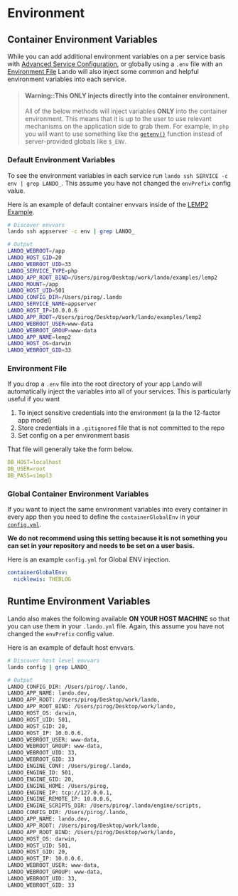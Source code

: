 Environment
===========

Container Environment Variables
-------------------------------

While you can add additional environment variables on a per service basis with [Advanced Service Configuration](./advanced.md), or globally using a `.env` file with an [Environment File](#environment-file) Lando will also inject some common and helpful environment variables into each service.

> #### Warning::This ONLY injects directly into the container environment.
>
> All of the below methods will inject variables **ONLY** into the container environment. This means that it is up to the user to use relevant mechanisms on the application side to grab them. For example, in `php` you will want to use something like the [`getenv()`](http://php.net/manual/en/function.getenv.php) function instead of server-provided globals like `$_ENV`.

### Default Environment Variables

To see the environment variables in each service run `lando ssh SERVICE -c env | grep LANDO_`. This assume you have not changed the `envPrefix` config value.

Here is an example of default container envvars inside of the [LEMP2 Example](https://github.com/lando/lando/tree/master/examples/lemp2).

```bash
# Discover envvars
lando ssh appserver -c env | grep LANDO_

# Output
LANDO_WEBROOT=/app
LANDO_HOST_GID=20
LANDO_WEBROOT_UID=33
LANDO_SERVICE_TYPE=php
LANDO_APP_ROOT_BIND=/Users/pirog/Desktop/work/lando/examples/lemp2
LANDO_MOUNT=/app
LANDO_HOST_UID=501
LANDO_CONFIG_DIR=/Users/pirog/.lando
LANDO_SERVICE_NAME=appserver
LANDO_HOST_IP=10.0.0.6
LANDO_APP_ROOT=/Users/pirog/Desktop/work/lando/examples/lemp2
LANDO_WEBROOT_USER=www-data
LANDO_WEBROOT_GROUP=www-data
LANDO_APP_NAME=lemp2
LANDO_HOST_OS=darwin
LANDO_WEBROOT_GID=33
```

### Environment File

If you drop a `.env` file into the root directory of your app Lando will automatically inject the variables into all of your services. This is particularly useful if you want

1. To inject sensitive credentials into the environment (a la the 12-factor app model)
2. Store credentials in a `.gitignored` file that is not committed to the repo
3. Set config on a per environment basis

That file will generally take the form below.

```yaml
DB_HOST=localhost
DB_USER=root
DB_PASS=s1mpl3
```

### Global Container Environment Variables

If you want to inject the same environment variables into every container in every app then you need to define the `containerGlobalEnv` in your [`config.yml`](./config.md).

**We do not recommend using this setting because it is not something you can set in your repository and needs to be set on a user basis.**

Here is an example `config.yml` for Global ENV injection.

```yaml
containerGlobalEnv:
  nicklewis: THEBLOG
```

Runtime Environment Variables
-----------------------------

Lando also makes the following available **ON YOUR HOST MACHINE** so that you can use them in your `.lando.yml` file. Again, this assume you have not changed the `envPrefix` config value.

Here is an example of default host envvars.

```bash
# Discover host level envvars
lando config | grep LANDO_

# Output
LANDO_CONFIG_DIR: /Users/pirog/.lando,
LANDO_APP_NAME: lando.dev,
LANDO_APP_ROOT: /Users/pirog/Desktop/work/lando,
LANDO_APP_ROOT_BIND: /Users/pirog/Desktop/work/lando,
LANDO_HOST_OS: darwin,
LANDO_HOST_UID: 501,
LANDO_HOST_GID: 20,
LANDO_HOST_IP: 10.0.0.6,
LANDO_WEBROOT_USER: www-data,
LANDO_WEBROOT_GROUP: www-data,
LANDO_WEBROOT_UID: 33,
LANDO_WEBROOT_GID: 33
LANDO_ENGINE_CONF: /Users/pirog/.lando,
LANDO_ENGINE_ID: 501,
LANDO_ENGINE_GID: 20,
LANDO_ENGINE_HOME: /Users/pirog,
LANDO_ENGINE_IP: tcp://127.0.0.1,
LANDO_ENGINE_REMOTE_IP: 10.0.0.6,
LANDO_ENGINE_SCRIPTS_DIR: /Users/pirog/.lando/engine/scripts,
LANDO_CONFIG_DIR: /Users/pirog/.lando,
LANDO_APP_NAME: lando.dev,
LANDO_APP_ROOT: /Users/pirog/Desktop/work/lando,
LANDO_APP_ROOT_BIND: /Users/pirog/Desktop/work/lando,
LANDO_HOST_OS: darwin,
LANDO_HOST_UID: 501,
LANDO_HOST_GID: 20,
LANDO_HOST_IP: 10.0.0.6,
LANDO_WEBROOT_USER: www-data,
LANDO_WEBROOT_GROUP: www-data,
LANDO_WEBROOT_UID: 33,
LANDO_WEBROOT_GID: 33
```
